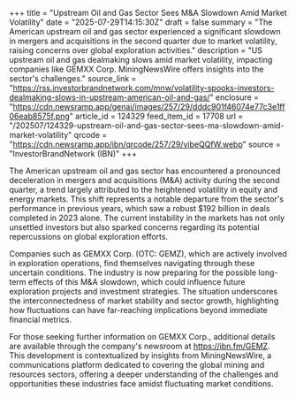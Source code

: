 +++
title = "Upstream Oil and Gas Sector Sees M&A Slowdown Amid Market Volatility"
date = "2025-07-29T14:15:30Z"
draft = false
summary = "The American upstream oil and gas sector experienced a significant slowdown in mergers and acquisitions in the second quarter due to market volatility, raising concerns over global exploration activities."
description = "US upstream oil and gas dealmaking slows amid market volatility, impacting companies like GEMXX Corp. MiningNewsWire offers insights into the sector's challenges."
source_link = "https://rss.investorbrandnetwork.com/mnw/volatility-spooks-investors-dealmaking-slows-in-upstream-american-oil-and-gas/"
enclosure = "https://cdn.newsramp.app/genai/images/257/29/dddc901f46074e77c3e1ff06eab8575f.png"
article_id = 124329
feed_item_id = 17708
url = "/202507/124329-upstream-oil-and-gas-sector-sees-ma-slowdown-amid-market-volatility"
qrcode = "https://cdn.newsramp.app/ibn/qrcode/257/29/vibeQQfW.webp"
source = "InvestorBrandNetwork (IBN)"
+++

<p>The American upstream oil and gas sector has encountered a pronounced deceleration in mergers and acquisitions (M&A) activity during the second quarter, a trend largely attributed to the heightened volatility in equity and energy markets. This shift represents a notable departure from the sector's performance in previous years, which saw a robust $192 billion in deals completed in 2023 alone. The current instability in the markets has not only unsettled investors but also sparked concerns regarding its potential repercussions on global exploration efforts.</p><p>Companies such as GEMXX Corp. (OTC: GEMZ), which are actively involved in exploration operations, find themselves navigating through these uncertain conditions. The industry is now preparing for the possible long-term effects of this M&A slowdown, which could influence future exploration projects and investment strategies. The situation underscores the interconnectedness of market stability and sector growth, highlighting how fluctuations can have far-reaching implications beyond immediate financial metrics.</p><p>For those seeking further information on GEMXX Corp., additional details are available through the company's newsroom at <a href='https://ibn.fm/GEMZ' rel='nofollow' target='_blank'>https://ibn.fm/GEMZ</a>. This development is contextualized by insights from MiningNewsWire, a communications platform dedicated to covering the global mining and resources sectors, offering a deeper understanding of the challenges and opportunities these industries face amidst fluctuating market conditions.</p>